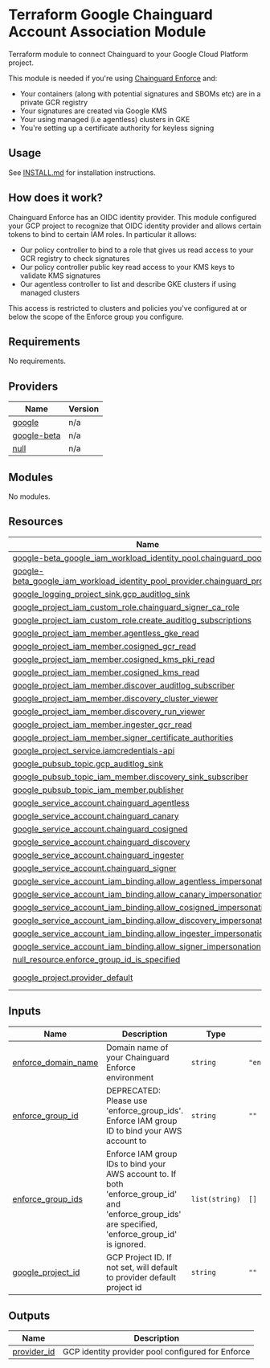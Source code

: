 # Terraform Google Chainguard Account Association Module

Terraform module to connect Chainguard to your Google Cloud Platform project.

This module is needed if you're using [Chainguard
Enforce](https://www.chainguard.dev/chainguard-enforce) and:

- Your containers (along with potential signatures and SBOMs etc) are in
a private GCR registry
- Your signatures are created via Google KMS
- Your using managed (i.e agentless) clusters in GKE
- You're setting up a certificate authority for keyless signing

## Usage
See [INSTALL.md](./INSTALL.md) for installation instructions.

## How does it work?

Chainguard Enforce has an OIDC identity provider. This module configured your
GCP project to recognize that OIDC identity provider and allows certain tokens
to bind to certain IAM roles. In particular it allows:

- Our policy controller to bind to a role that gives us read access to your GCR
  registry to check signatures
- Our policy controller public key read access to your KMS keys to validate KMS
  signatures
- Our agentless controller to list and describe GKE clusters if using managed
  clusters

This access is restricted to clusters and policies you've configured at or
below the scope of the Enforce group you configure.

<!-- BEGIN_TF_DOCS -->
## Requirements

No requirements.

## Providers

| Name | Version |
|------|---------|
| <a name="provider_google"></a> [google](#provider\_google) | n/a |
| <a name="provider_google-beta"></a> [google-beta](#provider\_google-beta) | n/a |
| <a name="provider_null"></a> [null](#provider\_null) | n/a |

## Modules

No modules.

## Resources

| Name | Type |
|------|------|
| [google-beta_google_iam_workload_identity_pool.chainguard_pool](https://registry.terraform.io/providers/hashicorp/google-beta/latest/docs/resources/google_iam_workload_identity_pool) | resource |
| [google-beta_google_iam_workload_identity_pool_provider.chainguard_provider](https://registry.terraform.io/providers/hashicorp/google-beta/latest/docs/resources/google_iam_workload_identity_pool_provider) | resource |
| [google_logging_project_sink.gcp_auditlog_sink](https://registry.terraform.io/providers/hashicorp/google/latest/docs/resources/logging_project_sink) | resource |
| [google_project_iam_custom_role.chainguard_signer_ca_role](https://registry.terraform.io/providers/hashicorp/google/latest/docs/resources/project_iam_custom_role) | resource |
| [google_project_iam_custom_role.create_auditlog_subscriptions](https://registry.terraform.io/providers/hashicorp/google/latest/docs/resources/project_iam_custom_role) | resource |
| [google_project_iam_member.agentless_gke_read](https://registry.terraform.io/providers/hashicorp/google/latest/docs/resources/project_iam_member) | resource |
| [google_project_iam_member.cosigned_gcr_read](https://registry.terraform.io/providers/hashicorp/google/latest/docs/resources/project_iam_member) | resource |
| [google_project_iam_member.cosigned_kms_pki_read](https://registry.terraform.io/providers/hashicorp/google/latest/docs/resources/project_iam_member) | resource |
| [google_project_iam_member.cosigned_kms_read](https://registry.terraform.io/providers/hashicorp/google/latest/docs/resources/project_iam_member) | resource |
| [google_project_iam_member.discover_auditlog_subscriber](https://registry.terraform.io/providers/hashicorp/google/latest/docs/resources/project_iam_member) | resource |
| [google_project_iam_member.discovery_cluster_viewer](https://registry.terraform.io/providers/hashicorp/google/latest/docs/resources/project_iam_member) | resource |
| [google_project_iam_member.discovery_run_viewer](https://registry.terraform.io/providers/hashicorp/google/latest/docs/resources/project_iam_member) | resource |
| [google_project_iam_member.ingester_gcr_read](https://registry.terraform.io/providers/hashicorp/google/latest/docs/resources/project_iam_member) | resource |
| [google_project_iam_member.signer_certificate_authorities](https://registry.terraform.io/providers/hashicorp/google/latest/docs/resources/project_iam_member) | resource |
| [google_project_service.iamcredentials-api](https://registry.terraform.io/providers/hashicorp/google/latest/docs/resources/project_service) | resource |
| [google_pubsub_topic.gcp_auditlog_sink](https://registry.terraform.io/providers/hashicorp/google/latest/docs/resources/pubsub_topic) | resource |
| [google_pubsub_topic_iam_member.discovery_sink_subscriber](https://registry.terraform.io/providers/hashicorp/google/latest/docs/resources/pubsub_topic_iam_member) | resource |
| [google_pubsub_topic_iam_member.publisher](https://registry.terraform.io/providers/hashicorp/google/latest/docs/resources/pubsub_topic_iam_member) | resource |
| [google_service_account.chainguard_agentless](https://registry.terraform.io/providers/hashicorp/google/latest/docs/resources/service_account) | resource |
| [google_service_account.chainguard_canary](https://registry.terraform.io/providers/hashicorp/google/latest/docs/resources/service_account) | resource |
| [google_service_account.chainguard_cosigned](https://registry.terraform.io/providers/hashicorp/google/latest/docs/resources/service_account) | resource |
| [google_service_account.chainguard_discovery](https://registry.terraform.io/providers/hashicorp/google/latest/docs/resources/service_account) | resource |
| [google_service_account.chainguard_ingester](https://registry.terraform.io/providers/hashicorp/google/latest/docs/resources/service_account) | resource |
| [google_service_account.chainguard_signer](https://registry.terraform.io/providers/hashicorp/google/latest/docs/resources/service_account) | resource |
| [google_service_account_iam_binding.allow_agentless_impersonation](https://registry.terraform.io/providers/hashicorp/google/latest/docs/resources/service_account_iam_binding) | resource |
| [google_service_account_iam_binding.allow_canary_impersonation](https://registry.terraform.io/providers/hashicorp/google/latest/docs/resources/service_account_iam_binding) | resource |
| [google_service_account_iam_binding.allow_cosigned_impersonation](https://registry.terraform.io/providers/hashicorp/google/latest/docs/resources/service_account_iam_binding) | resource |
| [google_service_account_iam_binding.allow_discovery_impersonation](https://registry.terraform.io/providers/hashicorp/google/latest/docs/resources/service_account_iam_binding) | resource |
| [google_service_account_iam_binding.allow_ingester_impersonation](https://registry.terraform.io/providers/hashicorp/google/latest/docs/resources/service_account_iam_binding) | resource |
| [google_service_account_iam_binding.allow_signer_impersonation](https://registry.terraform.io/providers/hashicorp/google/latest/docs/resources/service_account_iam_binding) | resource |
| [null_resource.enforce_group_id_is_specified](https://registry.terraform.io/providers/hashicorp/null/latest/docs/resources/resource) | resource |
| [google_project.provider_default](https://registry.terraform.io/providers/hashicorp/google/latest/docs/data-sources/project) | data source |

## Inputs

| Name | Description | Type | Default | Required |
|------|-------------|------|---------|:--------:|
| <a name="input_enforce_domain_name"></a> [enforce\_domain\_name](#input\_enforce\_domain\_name) | Domain name of your Chainguard Enforce environment | `string` | `"enforce.dev"` | no |
| <a name="input_enforce_group_id"></a> [enforce\_group\_id](#input\_enforce\_group\_id) | DEPRECATED: Please use 'enforce\_group\_ids'. Enforce IAM group ID to bind your AWS account to | `string` | `""` | no |
| <a name="input_enforce_group_ids"></a> [enforce\_group\_ids](#input\_enforce\_group\_ids) | Enforce IAM group IDs to bind your AWS account to. If both 'enforce\_group\_id' and 'enforce\_group\_ids' are specified, 'enforce\_group\_id' is ignored. | `list(string)` | `[]` | no |
| <a name="input_google_project_id"></a> [google\_project\_id](#input\_google\_project\_id) | GCP Project ID. If not set, will default to provider default project id | `string` | `""` | no |

## Outputs

| Name | Description |
|------|-------------|
| <a name="output_provider_id"></a> [provider\_id](#output\_provider\_id) | GCP identity provider pool configured for Enforce |
<!-- END_TF_DOCS -->
